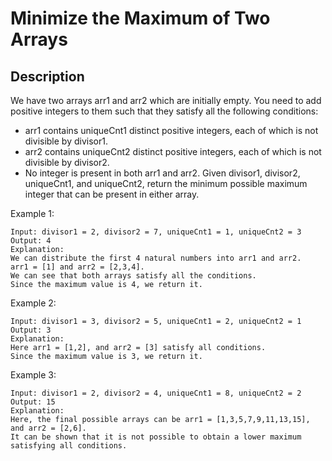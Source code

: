# Minimize the Maximum of Two Arrays

## Description

We have two arrays arr1 and arr2 which are initially empty. You need to add positive integers to them such that they satisfy all the following conditions:

- arr1 contains uniqueCnt1 distinct positive integers, each of which is not divisible by divisor1.
- arr2 contains uniqueCnt2 distinct positive integers, each of which is not divisible by divisor2.
- No integer is present in both arr1 and arr2.
Given divisor1, divisor2, uniqueCnt1, and uniqueCnt2, return the minimum possible maximum integer that can be present in either array.
 
Example 1:


```
Input: divisor1 = 2, divisor2 = 7, uniqueCnt1 = 1, uniqueCnt2 = 3
Output: 4
Explanation: 
We can distribute the first 4 natural numbers into arr1 and arr2.
arr1 = [1] and arr2 = [2,3,4].
We can see that both arrays satisfy all the conditions.
Since the maximum value is 4, we return it.
```

Example 2:

```
Input: divisor1 = 3, divisor2 = 5, uniqueCnt1 = 2, uniqueCnt2 = 1
Output: 3
Explanation: 
Here arr1 = [1,2], and arr2 = [3] satisfy all conditions.
Since the maximum value is 3, we return it.
```

Example 3:

```
Input: divisor1 = 2, divisor2 = 4, uniqueCnt1 = 8, uniqueCnt2 = 2
Output: 15
Explanation: 
Here, the final possible arrays can be arr1 = [1,3,5,7,9,11,13,15], and arr2 = [2,6].
It can be shown that it is not possible to obtain a lower maximum satisfying all conditions.
```
